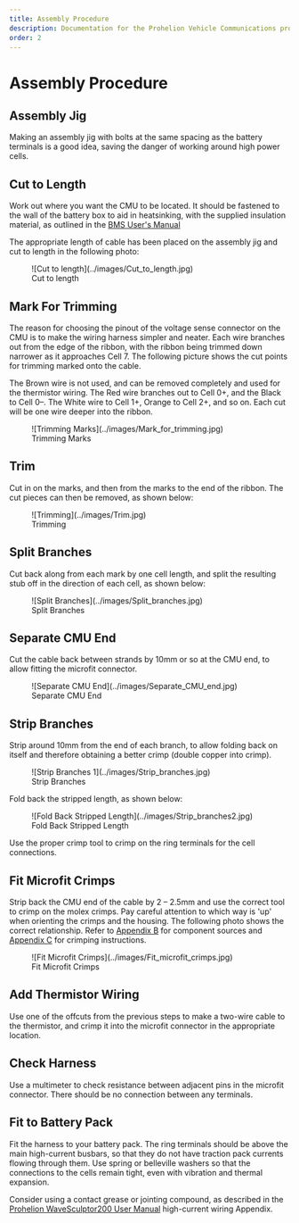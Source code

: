 ```yaml
---
title: Assembly Procedure
description: Documentation for the Prohelion Vehicle Communications protocol
order: 2
---
```


# Assembly Procedure

## Assembly Jig

Making an assembly jig with bolts at the same spacing as the battery terminals is a good idea, saving the danger of working around high power cells.

## Cut to Length

Work out where you want the CMU to be located.  It should be fastened to the wall of the battery box to aid in heatsinking, with the supplied insulation material, as outlined in the [BMS User's Manual](../../index.md)

The appropriate length of cable has been placed on the assembly jig and cut to length in the following photo:

<figure markdown>
![Cut to length](../images/Cut_to_length.jpg)
<figcaption>Cut to length</figcaption>
</figure>

## Mark For Trimming

The reason for choosing the pinout of the voltage sense connector on the CMU is to make the wiring harness simpler and neater.  Each wire branches out from the edge of the ribbon, with the ribbon being trimmed down narrower as it approaches Cell 7.  The following picture shows the cut points for trimming marked onto the cable.  

The Brown wire is not used, and can be removed completely and used for the thermistor wiring.  The Red wire branches out to Cell 0+, and the Black to Cell 0–.  The White wire to Cell 1+, Orange to Cell 2+, and so on.  Each cut will be one wire deeper into the ribbon.

<figure markdown>
![Trimming Marks](../images/Mark_for_trimming.jpg)
<figcaption>Trimming Marks</figcaption>
</figure>

## Trim

Cut in on the marks, and then from the marks to the end of the ribbon.  The cut pieces can then be removed, as shown below:

<figure markdown>
![Trimming](../images/Trim.jpg)
<figcaption>Trimming</figcaption>
</figure>

## Split Branches

Cut back along from each mark by one cell length, and split the resulting stub off in the direction of each cell, as shown below:

<figure markdown>
![Split Branches](../images/Split_branches.jpg)
<figcaption>Split Branches</figcaption>
</figure>

## Separate CMU End

Cut the cable back between strands by 10mm or so at the CMU end, to allow fitting the microfit connector.

<figure markdown>
![Separate CMU End](../images/Separate_CMU_end.jpg)
<figcaption>Separate CMU End</figcaption>
</figure>

## Strip Branches

Strip around 10mm from the end of each branch, to allow folding back on itself and therefore obtaining a better crimp (double copper into crimp).

<figure markdown>
![Strip Branches 1](../images/Strip_branches.jpg)
<figcaption>Strip Branches</figcaption>
</figure>

Fold back the stripped length, as shown below:

<figure markdown>
![Fold Back Stripped Length](../images/Strip_branches2.jpg)
<figcaption>Fold Back Stripped Length</figcaption>
</figure>

Use the proper crimp tool to crimp on the ring terminals for the cell connections.

## Fit Microfit Crimps

Strip back the CMU end of the cable by 2 – 2.5mm and use the correct tool to crimp on the molex crimps.  Pay careful attention to which way is 'up' when orienting the crimps and the housing.  The following photo shows the correct relationship. Refer to [Appendix B](../../Appendix/80_Appendix_B.md) for component sources and [Appendix C](../../Appendix/90_Appendix_C.md) for crimping instructions.

<figure markdown>
![Fit Microfit Crimps](../images/Fit_microfit_crimps.jpg)
<figcaption>Fit Microfit Crimps</figcaption>
</figure>

## Add Thermistor Wiring

Use one of the offcuts from the previous steps to make a two-wire cable to the thermistor, and crimp it into the microfit connector in the appropriate location.

## Check Harness

Use a multimeter to check resistance between adjacent pins in the microfit connector.  There should be no connection between any terminals.  

## Fit to Battery Pack

Fit the harness to your battery pack.  The ring terminals should be above the main high-current busbars, so that they do not have traction pack currents flowing through them.  Use spring or belleville washers so that the connections to the cells remain tight, even with vibration and thermal expansion.  

Consider using a contact grease or jointing compound, as described in the [Prohelion WaveSculptor200 User Manual](../../../../Motor_Controllers/WaveSculptor200/User_Manual/index.md) high-current wiring Appendix.